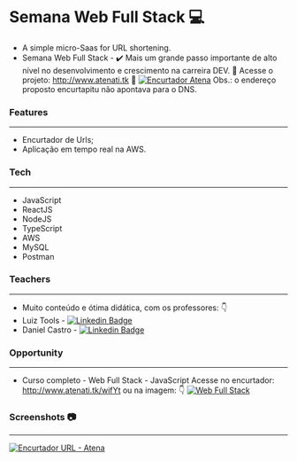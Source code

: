 # Semana Web Full Stack 💻


- A simple micro-Saas for URL shortening.
- Semana Web Full Stack - ✔️ Mais um grande passo importante de alto nível no desenvolvimento e crescimento na carreira DEV.
💪 Acesse o projeto: http://www.atenati.tk 🚀 [![Encurtador Atena](https://img.shields.io/website-up-down-green-red/http/lbesson.bitbucket.org.svg)](http://www.atenati.tk)
Obs.: o endereço proposto encurtapitu não apontava para o DNS.
### Features

------------
- Encurtador de Urls;
- Aplicação em tempo real na AWS.

### Tech

------------
- JavaScript
- ReactJS
- NodeJS
- TypeScript
- AWS
- MySQL
- Postman

### Teachers

------------

- Muito conteúdo e ótima didática, com os professores: 👇
- Luiz Tools - [![Linkedin Badge](https://img.shields.io/badge/-LuizTools-blue?style=flat-square&logo=Linkedin&logoColor=white&link=https://www.linkedin.com/in/luiztools/)](https://www.linkedin.com/in/luiztools/) 
- Daniel Castro - [![Linkedin Badge](https://img.shields.io/badge/-DanielCastro-blue?style=flat-square&logo=Linkedin&logoColor=white&link=https://www.linkedin.com/in/danielcsrs/)](https://www.linkedin.com/in/danielcsrs/)





### Opportunity

------------

- Curso completo - Web Full Stack - JavaScript
Acesse no encurtador: http://www.atenati.tk/wifYt ou na imagem: 👇 
[![Web Full Stack](https://i.imgur.com/Z6b8p1y.png "Web Full Stack")](https://lp.luiztools.com.br/curso-wfs-js/ "Web Full Stack")

### Screenshots 📷

------------
[![Encurtador URL - Atena](https://i.imgur.com/i0LH9xH.png "Web Full Stack")](http://www.atenati.tk/ "Encurtador URL - Atena")

